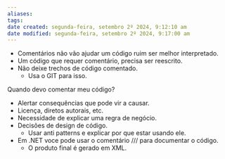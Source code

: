```yaml
---
aliases: 
tags: 
date created: segunda-feira, setembro 2º 2024, 9:12:10 am
date modified: segunda-feira, setembro 2º 2024, 9:17:00 am
---
```

- Comentários não vão ajudar um código ruim ser melhor interpretado.
- Um código que requer comentário, precisa ser reescrito.
- Não deixe trechos de código comentado.
	- Usa o GIT para isso.

Quando devo comentar meu código?
- Alertar consequências que pode vir a causar.
- Licença, diretos autorais, etc.
- Necessidade de explicar uma regra de negócio.
- Decisões de design de código.
	- Usar anti patterns e explicar por que estar usando ele.
- Em .NET voce pode usar o comentário /// para documentar o código.
	- O produto final é gerado em XML.